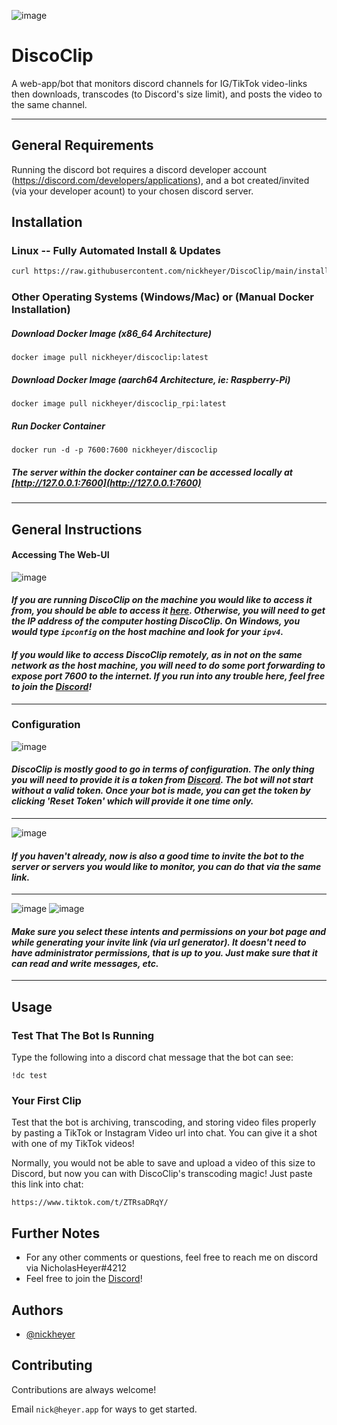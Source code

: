 ![image](https://user-images.githubusercontent.com/60236014/215372009-d6ca97db-f187-4c39-a8d9-d7ac31e5d52a.png)

# DiscoClip
A web-app/bot that monitors discord channels for IG/TikTok video-links then downloads, transcodes (to Discord's size limit), and posts the video to the same channel.

<hr />

## General Requirements
Running the discord bot requires a discord developer account (https://discord.com/developers/applications), and a bot created/invited (via your developer acount) to your chosen discord server.

## Installation

### Linux -- Fully Automated Install & Updates

```bash 
curl https://raw.githubusercontent.com/nickheyer/DiscoClip/main/installer/auto_install_update.sh -o auto_install_update.sh && sudo bash auto_install_update.sh
```

### Other Operating Systems (Windows/Mac) or (Manual Docker Installation)


##### Download Docker Image (x86_64 Architecture) 
```
docker image pull nickheyer/discoclip:latest
```
##### Download Docker Image (aarch64 Architecture, ie: Raspberry-Pi) 
```
docker image pull nickheyer/discoclip_rpi:latest
```
##### Run Docker Container
```
docker run -d -p 7600:7600 nickheyer/discoclip
```
##### The server within the docker container can be accessed locally at [http://127.0.0.1:7600](http://127.0.0.1:7600)
<hr />

## General Instructions

#### Accessing The Web-UI

![image](https://user-images.githubusercontent.com/60236014/215385522-beee3c97-f624-48eb-ace9-7894b64b3fc3.png)

#### *If you are running DiscoClip on the machine you would like to access it from, you should be able to access it [here](http://127.0.0.1:7600). Otherwise, you will need to get the IP address of the computer hosting DiscoClip. On Windows, you would type `ipconfig` on the host machine and look for your `ipv4`.*

#### *If you would like to access DiscoClip remotely, as in not on the same network as the host machine, you will need to do some port forwarding to expose port 7600 to the internet. If you run into any trouble here, feel free to join the [Discord](https://discord.com/invite/6Z9yKTbsrP)!*

<hr />

### Configuration


![image](https://user-images.githubusercontent.com/60236014/215380220-496a98b3-9262-41b0-86d4-60af6ec096ea.png)
#### *DiscoClip is mostly good to go in terms of configuration. The only thing you will need to provide it is a token from [Discord](https://discord.com/developers/applications). The bot will not start without a valid token. Once your bot is made, you can get the token by clicking 'Reset Token' which will provide it one time only.*

<hr />

![image](https://user-images.githubusercontent.com/60236014/215379968-f63d6682-b1c4-44fd-9107-e4247fc72388.png)
#### *If you haven't already, now is also a good time to invite the bot to the server or servers you would like to monitor, you can do that via the same link.*

<hr />

![image](https://user-images.githubusercontent.com/60236014/215380518-a18661de-24e9-4f3f-81f4-4090214ab386.png)
![image](https://user-images.githubusercontent.com/60236014/215380615-c39618e9-75a6-416c-9770-df80e23082a8.png)
#### *Make sure you select these intents and permissions on your bot page and while generating your invite link (via url generator). It doesn't need to have administrator permissions, that is up to you. Just make sure that it can read and write messages, etc.*

<hr />

## Usage

### Test That The Bot Is Running
Type the following into a discord chat message that the bot can see:

```
!dc test
```

### Your First Clip
Test that the bot is archiving, transcoding, and storing video files properly by pasting a TikTok or Instagram Video url into chat. You can give it a shot with one of my TikTok videos!

Normally, you would not be able to save and upload a video of this size to Discord, but now you can with DiscoClip's transcoding magic! Just paste this link into chat:

```
https://www.tiktok.com/t/ZTRsaDRqY/
```


## Further Notes


- For any other comments or questions, feel free to reach me on discord via NicholasHeyer#4212
- Feel free to join the [Discord](https://discord.com/invite/6Z9yKTbsrP)!




## Authors

- [@nickheyer](https://www.github.com/nickheyer)


## Contributing

Contributions are always welcome!

Email `nick@heyer.app` for ways to get started.
